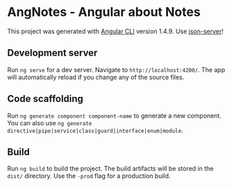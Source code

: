 # AngNotes - Angular about Notes

This project was generated with [Angular CLI](https://github.com/angular/angular-cli) version 1.4.9.
Use [json-server](https://github.com/typicode/json-server)!
## Development server

Run `ng serve` for a dev server. Navigate to `http://localhost:4200/`. The app will automatically reload if you change any of the source files.

## Code scaffolding

Run `ng generate component component-name` to generate a new component. You can also use `ng generate directive|pipe|service|class|guard|interface|enum|module`.

## Build

Run `ng build` to build the project. The build artifacts will be stored in the `dist/` directory. Use the `-prod` flag for a production build.

